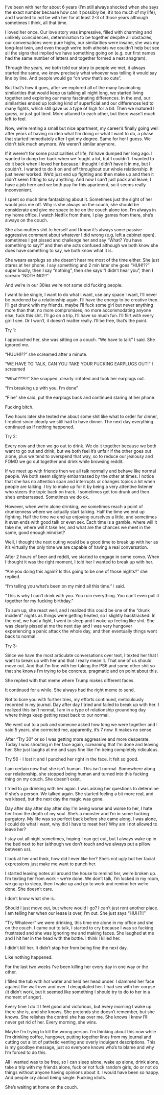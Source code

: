 I’ve been with her for about 6 years (I’m still always shocked when she says the exact number because how can it possibly be, it’s too much of my life), and I wanted to not be with her for at least 2-3 of those years although sometimes I think, all that time. 

I loved her once. Our love story was impressive, filled with charming and unlikely coincidences, determination to be together despite all obstacles, our conversations were pure highs, our similarities were insane, she was my long-lost twin, and even though we’re both atheists we couldn’t help but see all the signs that implied we have something going on (e.g. our first names had the same number of letters and together formed a neat anagram). 

Through the years, we both told our story to people we met, it always started the same, we knew precisely what whoever was telling it would say line by line. And people would go “oh wow that’s so cute”. 

But that’s how it goes, after we explored all of the many fascinating similarities that would keep us talking all night long, we started living together and exploring our many fascinating differences. In the end, our similarities ended up looking kind of superficial and our differences led to many fights, which still gave us a type of high for a bit. Then we matured I guess, or just got tired. More attuned to each other, but there wasn’t much left to feel. 

Now, we’re renting a small but nice apartment, my career’s finally going well after years of having no idea what I’m doing or what I want to do, a phase that started immediately after I got my degree. Same for her I guess. We didn’t talk much anymore. We weren’t similar anymore. 

If it weren’t for some practicalities of life, I’d have dumped her long ago. I wanted to dump her back when we fought a lot, but I couldn’t. I wanted to do it back when I loved her because I thought I didn’t have it in me, but I couldn’t. I wanted to do it on and off throughout our whole relationship. It just never worked. We’d just end up fighting and then make up and then it didn’t seem fitting to say anything. And now I can’t just pack and leave, I have a job here and we both pay for this apartment, so it seems really inconvenient. 

I spent so much time fantasizing about it. Sometimes just the sight of her would piss me off. Why is she always on the couch, she should be considerate and give me space to be on the couch alone too. I’m always in my home office. I watch Netflix from there, I play games from there, she’s always on the couch. 

She also mutters shit to herself and I know it’s always some passive-aggressive comment about whatever I did wrong (e.g. left a cabinet open), sometimes I get pissed and challenge her and say “What? You have something to say?” and then she acts confused although we both know she does have something to say, we both know what it is. 

She wears earplugs so she doesn’t hear me most of the time either. She just stares at her phone. I say something and 2 min later she goes “HUH!??” super loudly, then I say “nothing”, then she says “I didn’t hear you”, then I scream “NOTHING!!!” 

And we’re in our 30ies we’re not some old fucking people. 

I want to be single, I want to do what I want, use any space I want, I’ll never be burdened by a relationship again. I’ll have the energy to be creative then. I’ll get drunk with my friends, maybe I’ll fuck some girl but never anything more than that, no more compromises, no more accommodating anyone else, fuck this shit. I’ll go on a trip, I’ll have so much fun. I’ll flirt with every girl I see. Or I won’t, it doesn’t matter really. I’ll be free, that’s the point.

Try 1:

I approached her, she was sitting on a couch. “We have to talk” I said. She ignored me. 

“HUUH!??” she screamed after a minute. 

“WE HAVE TO TALK, CAN YOU TAKE YOUR FUCKING EARPLUGS OUT!” I screamed

“What???!!!” She snapped, clearly irritated and took her earplugs out. 

“I’m breaking up with you, I’m done”

“Fine” she said, put the earplugs back and continued staring at her phone. 

Fucking bitch. 

Two hours later she texted me about some shit like what to order for dinner, I replied since clearly we still had to have dinner. The next day everything continued as if nothing happened. 

Try 2:

Every now and then we go out to drink. We do it together because we both want to go out and drink, but we both feel it’s unfair if the other goes out alone, plus we tend to overspend that way, so to reduce our jealousy and FOMO we go out together and drink while browsing reddit. 

If we meet up with friends then we all talk normally and behave like normal people. We both seem slightly embarrassed by the other at times. I notice that she has no attention span and interrupts or changes topics a lot when people are talking. I try to make up for it by being a very attentive listener who steers the topic back on track. I sometimes get too drunk and then she’s embarrassed. Sometimes we do ok. 

However, when we’re alone drinking, we sometimes reach a point of drunkenness where we actually start talking. Half the time we end up fighting. Half the time we end up enjoying ourselves a little, and sometimes it even ends with good talk or even sex. Each time is a gamble, where will it take me, where will it take her, and what are the chances we meet in the same, good enough mindset? 

Well, I thought the next outing would be a good time to break up with her as it’s virtually the only time we are capable of having a real conversation. 

After 2 hours of beer and reddit, we started to engage in some convo. When I thought it was the right moment, I told her I wanted to break up with her. 

“Are you doing this again? Is this going to be one of those nights?” she replied. 

“I’m telling you what’s been on my mind all this time.” I said.

“This is why I can’t drink with you. You ruin everything. You can’t even pull it together for my fucking birthday.” 

To sum up, she react well, and I realized this could be one of the “drunk incident” nights as things were getting heated, so I slightly backtracked. In the end, we had a fight, I went to sleep and I woke up feeling like shit. She was clearly pissed at me the next day and I was very hungover experiencing a panic attack the whole day, and then eventually things went back to normal. 

Try 3:  

Since we have the most articulate conversations over text, I texted her that I want to break up with her and that I really mean it. That one of us should move out. And that I’m fine with her taking the PS6 and some other shit so that she knows I’m trying to be concrete, pragmatic and on point about this. 

She replied with that meme where Trump makes different faces. 

It continued for a while. She always had the right meme to send. 

Not to bore you with further tries, my efforts continued, meticulously recorded in my journal. Day after day I tried and failed to break up with her. I realized this isn’t normal, I am in a type of relationship groundhog day where things keep getting reset back to our normal. 

We went out to a pub and someone asked how long we were together and I said 5 years, she corrected me, apparently, it’s 7 now. It makes no sense. 

After “Try 30” or so I was getting more aggressive and more desperate. Today I was shouting in her face again, screaming that I’m done and leaving her. She just laughs at me and says fine like I’m being completely ridiculous. 

Try 56 - I lost it and I punched her right in the face. It felt so good. 

I am certain now that she isn’t human. This isn’t normal. Somewhere along our relationship, she stopped being human and turned into this fucking thing on my couch. She doesn’t exist. 

I tried to go drinking with her again. I was asking her questions to determine if she’s a person. We talked again. She started feeling a bit more real, and we kissed, but the next day the magic was gone. 


Day after day after day after day I’m being worse and worse to her, I hate her from the depth of my soul. She’s a monster and I’m in some fucking purgatory. My life was so perfect back before she came along. I was alone, I could do what I want, why did I have to meet her? Why am I not allowed to leave her?

I stay out all night sometimes, hoping I can get out, but I always wake up in the bed next to her (although we don’t touch and we always put a pillow between us). 

I look at her and think, how did I ever like her? She’s not ugly but her facial expressions just make me want to punch her. 

I started leaving notes all around the house to remind her, we’re broken up. I’m texting her from work - we’re done. We don’t talk, I’m locked in my room, we go up to sleep, then I wake up and go to work and remind her we’re done. She doesn’t care. 

I don’t know what she is. 

Should I just move out, but where would I go? I can’t just rent another place. I am telling her when our lease is over, I’m out. She just says “HUH?!!”

“Try Whatever” we were drinking, this time me alone in my office and she on the couch. I came out to talk, I started to cry because I was so fucking frustrated and she was ignoring me and making faces. She laughed at me and I hit her in the head with the bottle. I think I killed her. 

I didn’t kill her. It didn’t stop her from being fine the next day. 

Like nothing happened. 

For the last two weeks I’ve been killing her every day in one way or the other. 

I filled the tub with hot water and held her head under. I slammed her face against the wall over and over. I decapitated her. I had sex with her corpse (it didn’t work, but it seemed like something I should try to do to her in a moment of anger). 

Every time I do it I feel good and victorious, but every morning I wake up there she is, and she knows. She pretends she doesn’t remember, but she knows. She relishes the control she has over me. She knows I know I’ll never get rid of her. Every morning, she wins. 

Maybe I’m trying to kill the wrong person. I’m thinking about this now while I’m drinking coffee, hungover, putting together lines from my journal and cutting out a lot of pathetic venting and overly indulgent descriptions. This is my goodbye message, just so everyone knows who’s to blame and why I’m forced to do this. 

All I wanted was to be free, so I can sleep alone, wake up alone, drink alone, take a trip with my friends alone, fuck or not fuck random girls, do or not do things without anyone having opinions about it. I would have been so happy. And people cry about being single. Fucking idiots. 

She’s waiting at home on the couch.
